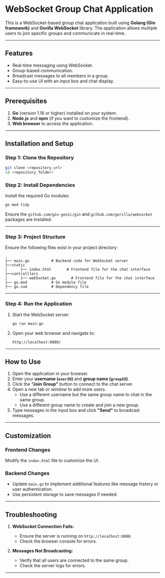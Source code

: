 # WebSocket Group Chat Application

This is a WebSocket-based group chat application built using **Golang (Gin framework)** and **Gorilla WebSocket** library. The application allows multiple users to join specific groups and communicate in real-time.

---

## Features

- Real-time messaging using WebSocket.
- Group-based communication.
- Broadcast messages to all members in a group.
- Easy-to-use UI with an input box and chat display.

---

## Prerequisites

1. **Go** (version 1.16 or higher) installed on your system.
2. **Node.js** and **npm** (if you want to customize the frontend).
3. **Web browser** to access the application.

---

## Installation and Setup

### Step 1: Clone the Repository

```bash
git clone <repository_url>
cd <repository_folder>
```

### Step 2: Install Dependencies

Install the required Go modules:

```bash
go mod tidy
```

Ensure the `github.com/gin-gonic/gin` and `github.com/gorilla/websocket` packages are installed.

---

### Step 3: Project Structure

Ensure the following files exist in your project directory:

```
.
├── main.go          # Backend code for WebSocket server
├──static
|      ├── index.html       # Frontend file for the chat interface
├──controlllers
|      ├── webSocket.go       # Frontend file for the chat interface
├── go.mod           # Go module file
├── go.sum           # Dependency file
```

---

### Step 4: Run the Application

1. Start the WebSocket server:

   ```bash
   go run main.go
   ```

2. Open your web browser and navigate to:

   ```
   http://localhost:8080/
   ```

---

## How to Use

1. Open the application in your browser.
2. Enter your **username (****`userID`****)** and **group name (****`groupID`****)**.
3. Click the **"Join Group"** button to connect to the chat server.
4. Open a new tab or window to add more users.
   - Use a different username but the same group name to chat in the same group.
   - Use a different group name to create and join a new group.
5. Type messages in the input box and click **"Send"** to broadcast messages.

---


## Customization

### Frontend Changes

Modify the `index.html` file to customize the UI.

### Backend Changes

- Update `main.go` to implement additional features like message history or user authentication.
- Use persistent storage to save messages if needed.

---

## Troubleshooting

1. **WebSocket Connection Fails:**

   - Ensure the server is running on `http://localhost:8080`.
   - Check the browser console for errors.

2. **Messages Not Broadcasting:**

   - Verify that all users are connected to the same group.
   - Check the server logs for errors.

---

